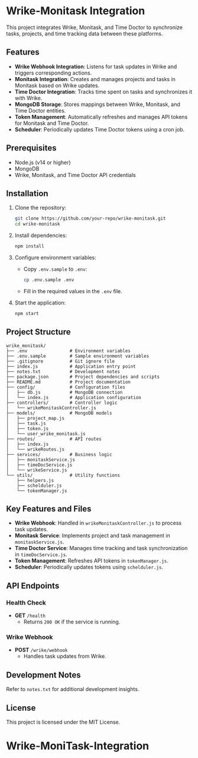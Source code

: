 # Wrike-Monitask Integration

This project integrates Wrike, Monitask, and Time Doctor to synchronize tasks, projects, and time tracking data between these platforms.

## Features

- **Wrike Webhook Integration**: Listens for task updates in Wrike and triggers corresponding actions.
- **Monitask Integration**: Creates and manages projects and tasks in Monitask based on Wrike updates.
- **Time Doctor Integration**: Tracks time spent on tasks and synchronizes it with Wrike.
- **MongoDB Storage**: Stores mappings between Wrike, Monitask, and Time Doctor entities.
- **Token Management**: Automatically refreshes and manages API tokens for Monitask and Time Doctor.
- **Scheduler**: Periodically updates Time Doctor tokens using a cron job.

## Prerequisites

- Node.js (v14 or higher)
- MongoDB
- Wrike, Monitask, and Time Doctor API credentials

## Installation

1. Clone the repository:
   ```bash
   git clone https://github.com/your-repo/wrike-monitask.git
   cd wrike-monitask
   ```

2. Install dependencies:
   ```bash
   npm install
   ```

3. Configure environment variables:
   - Copy `.env.sample` to `.env`:
     ```bash
     cp .env.sample .env
     ```
   - Fill in the required values in the `.env` file.

4. Start the application:
   ```bash
   npm start
   ```

## Project Structure

```
wrike_monitask/
├── .env                # Environment variables
├── .env.sample         # Sample environment variables
├── .gitignore          # Git ignore file
├── index.js            # Application entry point
├── notes.txt           # Development notes
├── package.json        # Project dependencies and scripts
├── README.md           # Project documentation
├── config/             # Configuration files
│   ├── db.js           # MongoDB connection
│   └── index.js        # Application configuration
├── controllers/        # Controller logic
│   └── wrikeMonitaskController.js
├── models/             # MongoDB models
│   ├── project_map.js
│   ├── task.js
│   ├── token.js
│   └── user_wrike_monitask.js
├── routes/             # API routes
│   ├── index.js
│   └── wrikeRoutes.js
├── services/           # Business logic
│   ├── monitaskService.js
│   ├── timeDocService.js
│   └── wrikeService.js
└── utils/              # Utility functions
    ├── helpers.js
    ├── schelduler.js
    └── tokenManager.js
```

## Key Features and Files

- **Wrike Webhook**: Handled in `wrikeMonitaskController.js` to process task updates.
- **Monitask Service**: Implements project and task management in `monitaskService.js`.
- **Time Doctor Service**: Manages time tracking and task synchronization in `timeDocService.js`.
- **Token Management**: Refreshes API tokens in `tokenManager.js`.
- **Scheduler**: Periodically updates tokens using `schelduler.js`.

## API Endpoints

### Health Check
- **GET** `/health`
  - Returns `200 OK` if the service is running.

### Wrike Webhook
- **POST** `/wrike/webhook`
  - Handles task updates from Wrike.

## Development Notes

Refer to `notes.txt` for additional development insights.

## License

This project is licensed under the MIT License.
# Wrike-MoniTask-Integration
